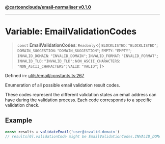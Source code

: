 [**@cartoonclouds/email-normaliser v0.1.0**](../README.md)

***

# Variable: EmailValidationCodes

> `const` **EmailValidationCodes**: `Readonly`\<\{ `BLOCKLISTED`: `"BLOCKLISTED"`; `DOMAIN_SUGGESTION`: `"DOMAIN_SUGGESTION"`; `EMPTY`: `"EMPTY"`; `INVALID_DOMAIN`: `"INVALID_DOMAIN"`; `INVALID_FORMAT`: `"INVALID_FORMAT"`; `INVALID_TLD`: `"INVALID_TLD"`; `NON_ASCII_CHARACTERS`: `"NON_ASCII_CHARACTERS"`; `VALID`: `"VALID"`; \}\>

Defined in: [utils/email/constants.ts:267](https://gitlab.com/good-life/glp-frontend/-/blob/main/packages/plugins/email-normaliser/src/utils/email/constants.ts#L267)

Enumeration of all possible email validation result codes.

These codes represent the different validation states an email address
can have during the validation process. Each code corresponds to a
specific validation check.

## Example

```typescript
const results = validateEmail('user@invalid-domain')
// results[0].validationCode might be EmailValidationCodes.INVALID_DOMAIN
```
